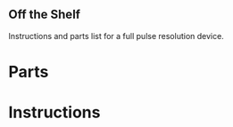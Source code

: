 ## Off the Shelf
Instructions and parts list for a full pulse resolution device.

# Parts

# Instructions
